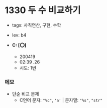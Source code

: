 # 1330 두 수 비교하기
 - tags: 사칙연산, 구현, 수학
 - lev: b4

- **C: [:o:]**
  - 200419
  - 02:39 .26
  - 시도: 1번

### 메모
 - 단순 비교 문제
    - C언어 문자: `"%c"`, `'a'`  |  문자열: `"%s"`, `"str"`

